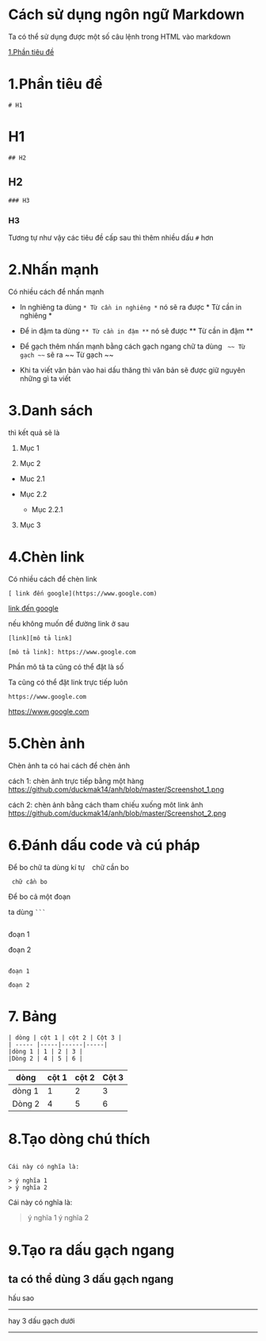 # Cách sử dụng ngôn ngữ Markdown

Ta có thể sử dụng được một số câu lệnh trong HTML vào markdown 

[ 1.Phần tiêu đề](#phantieude)

<a name="phantieude">

# 1.Phần tiêu đề

```
# H1
```

# H1

``` 
## H2

```
## H2

```
### H3

```
### H3

Tương tự như vậy các tiêu đề cấp sau thì thêm nhiều dấu `#` hơn

<a name="nhanmanh">

# 2.Nhấn mạnh

Có nhiều cách để nhấn mạnh

- In nghiêng ta dùng `* Từ cần in nghiêng *` nó sẽ ra được * Từ cần in nghiêng *

- Để in đậm ta dùng `** Từ cần in đậm **` nó sẽ được ** Từ cần in đậm **

- Để gạch thêm nhấn mạnh bằng cách gạch ngang chữ ta dùng ` ~~ Từ gạch ~~` sẽ ra ~~ Từ gạch ~~

- Khi ta viết văn bản vào hai dấu thăng thì văn bản sẽ được giữ nguyên những gì ta viết 

# 3.Danh sách

thì kết quả sẽ là 

1. Mục 1

2. Mục 2

 * Muc 2.1
 
 * Mục 2.2
     
     - Mục 2.2.1

3. Mục 3

# 4.Chèn link

Có nhiều cách để chèn link

`[ link đến google](https://www.google.com)`

[ link đến google](https://www.google.com)

nếu không muốn để đường link ở sau

```
[link][mô tả link]

[mô tả link]: https://www.google.com
```

Phần mô tả ta cũng có thể đặt là số

Ta cũng có thể đặt link trực tiếp luôn 

`https://www.google.com`

https://www.google.com

# 5.Chèn ảnh

Chèn ảnh ta có hai cách để chèn ảnh 

cách 1: chèn ảnh trực tiếp bằng một hàng https://github.com/duckmak14/anh/blob/master/Screenshot_1.png

cách 2: chèn ảnh bằng cách tham chiếu xuống môt link ảnh https://github.com/duckmak14/anh/blob/master/Screenshot_2.png

# 6.Đánh dấu code và cú pháp

Để bo chữ ta dùng kí tự ` ` chữ cần bo` `

` chữ cần bo`

Để bo cả một đoạn

ta dùng ` ``` `

```

```
đoạn 1

đoạn 2
```
```

```
đoạn 1

đoạn 2
```



# 7. Bảng

```
| dòng | cột 1 | cột 2 | Cột 3 |
| ----- |-----|------|-----|
|dòng 1 | 1 | 2 | 3 |
|Dòng 2 | 4 | 5 | 6 |
```

| dòng | cột 1 | cột 2 | Cột 3 |
| ----- |-----|------|-----|
|dòng 1 | 1 | 2 | 3 |
|Dòng 2 | 4 | 5 | 6 |

# 8.Tạo dòng chú thích

```

Cái này có nghĩa là:

> ý nghĩa 1
> ý nghĩa 2
```

Cái này có nghĩa là:

> ý nghĩa 1
> ý nghĩa 2

# 9.Tạo ra dấu gạch ngang 

ta có thể dùng 3 dấu gạch ngang
---

hấu sao

***

hay 3 dấu gạch dưới

___



